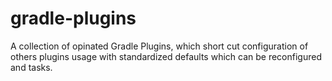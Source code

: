 # gradle-plugins
A collection of  opinated Gradle Plugins, which short cut configuration of others plugins usage with standardized defaults which can be reconfigured and tasks.
